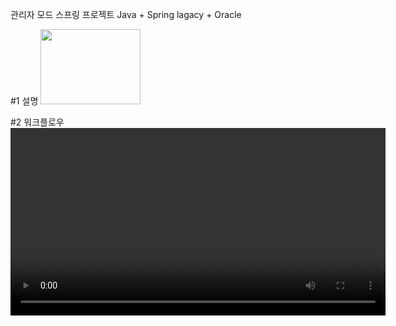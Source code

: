 관리자 모드 스프링 프로젝트
Java + Spring lagacy + Oracle 

#1 설명
<img src="https://github.com/user-attachments/assets/8a99178d-6a05-4d1b-92c0-3599860cdf83" width="160" height="120" />

#2 워크플로우
<video src="https://github.com/user-attachments/assets/2dacdae3-601f-41af-9984-35f8e2251152" control width="600" />

